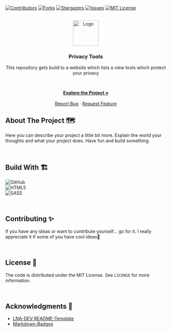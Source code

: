 <!-- VERSION: LNA-DEV-README-TEMPLATE V1.2 -->

<div id="top"></div>

[![Contributors][contributors-shield]][contributors-url]
[![Forks][forks-shield]][forks-url]
[![Stargazers][stars-shield]][stars-url]
[![Issues][issues-shield]][issues-url]
[![MIT License][license-shield]][license-url]

<!-- PROJECT LOGO -->
<br />
<div align="center">
  <a href="https://github.com/lna-dev/PrivacyTools">
    <img src="https://lna-dev.com/Assets/Metadata/Pingüino-Square.png" alt="Logo" width="80" height="80">
  </a>

<h3 align="center">Privacy Tools</h3>

This repository gets build to a website which lists a view tools which protect your privacy

<p align="center">

<br />

<a href="https://privacy.lna-dev.net"><strong>Explore the Project »</strong></a>
<br />
<br />
<a href="https://github.com/lna-dev/PrivacyTools/issues">Report Bug</a>
·
<a href="https://github.com/lna-dev/PrivacyTools/issues">Request Feature</a>
  </p>
</div>

<!-- ABOUT THE PROJECT -->
## About The Project 🗺️

<!-- TODO Tell the world about your project -->
Here you can describe your project a little bit more. Explain the world your thoughts and what your project does. Have fun and build something.

<br>

## Build With 🏗️

![GitHub](https://img.shields.io/badge/github-%23121011.svg?style=for-the-badge&logo=github&logoColor=white)  
![HTML5](https://img.shields.io/badge/html5-%23E34F26.svg?style=for-the-badge&logo=html5&logoColor=white)  
![SASS](https://img.shields.io/badge/SASS-hotpink.svg?style=for-the-badge&logo=SASS&logoColor=white)  

<br>

<!-- CONTRIBUTING -->
## Contributing ✨

If you have any ideas or want to contribute yourself... go for it. I really appreciate it if some of you have cool ideas🚀

<br>

<!-- LICENSE -->
## License 📝

The code is distributed under the MIT License. See `LICENSE` for more information.

<br>

<!-- ACKNOWLEDGMENTS -->
## Acknowledgments 🙏

- [LNA-DEV README-Template](https://github.com/lna-dev/README-Template)
- [Markdown-Badges](https://github.com/Ileriayo/markdown-badges)

<!-- MARKDOWN LINKS & IMAGES -->
[contributors-shield]: https://img.shields.io/github/contributors/lna-dev/PrivacyTools.svg?style=for-the-badge
[contributors-url]: https://github.com/lna-dev/PrivacyTools/graphs/contributors
[forks-shield]: https://img.shields.io/github/forks/lna-dev/PrivacyTools.svg?style=for-the-badge
[forks-url]: https://github.com/lna-dev/PrivacyTools/network/members
[stars-shield]: https://img.shields.io/github/stars/lna-dev/PrivacyTools.svg?style=for-the-badge
[stars-url]: https://github.com/lna-dev/PrivacyTools/stargazers
[issues-shield]: https://img.shields.io/github/issues/lna-dev/PrivacyTools.svg?style=for-the-badge
[issues-url]: https://github.com/lna-dev/PrivacyTools/issues
[license-shield]: https://img.shields.io/github/license/lna-dev/PrivacyTools.svg?style=for-the-badge
[license-url]: https://github.com/lna-dev/PrivacyTools/blob/master/LICENSE
